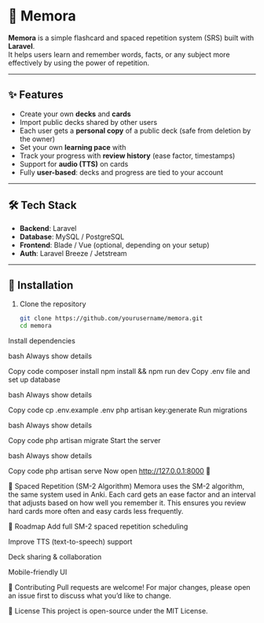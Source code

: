 # 📘 Memora

**Memora** is a simple flashcard and spaced repetition system (SRS) built with **Laravel**.  
It helps users learn and remember words, facts, or any subject more effectively by using the power of repetition.  

---

## ✨ Features
- Create your own **decks** and **cards**  
- Import public decks shared by other users  
- Each user gets a **personal copy** of a public deck (safe from deletion by the owner)  
- Set your own **learning pace** with 
- Track your progress with **review history** (ease factor, timestamps)  
- Support for **audio (TTS)** on cards  
- Fully **user-based**: decks and progress are tied to your account  

---

## 🛠 Tech Stack
- **Backend**: Laravel  
- **Database**: MySQL / PostgreSQL  
- **Frontend**: Blade / Vue (optional, depending on your setup)  
- **Auth**: Laravel Breeze / Jetstream  

---

## 🚀 Installation

1. Clone the repository  
   ```bash
   git clone https://github.com/yourusername/memora.git
   cd memora
Install dependencies

bash
Always show details

Copy code
composer install
npm install && npm run dev
Copy .env file and set up database

bash
Always show details

Copy code
cp .env.example .env
php artisan key:generate
Run migrations

bash
Always show details

Copy code
php artisan migrate
Start the server

bash
Always show details

Copy code
php artisan serve
Now open http://127.0.0.1:8000 🎉

🧠 Spaced Repetition (SM-2 Algorithm)
Memora uses the SM-2 algorithm, the same system used in Anki.
Each card gets an ease factor and an interval that adjusts based on how well you remember it.
This ensures you review hard cards more often and easy cards less frequently.

📌 Roadmap
 Add full SM-2 spaced repetition scheduling

 Improve TTS (text-to-speech) support

 Deck sharing & collaboration

 Mobile-friendly UI

🤝 Contributing
Pull requests are welcome! For major changes, please open an issue first to discuss what you’d like to change.

📄 License
This project is open-source under the MIT License.
